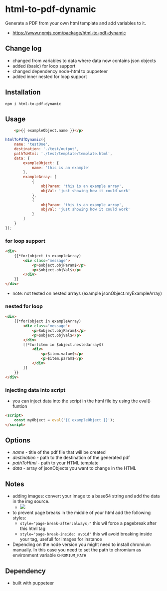 # html-to-pdf-dynamic
Generate a PDF from your own html template and add variables to it.
+ https://www.npmjs.com/package/html-to-pdf-dynamic

## Change log
- changed from variables to data where data now contains json objects
- added (basic) for loop support
- changed dependency node-html to puppeteer
- added inner nested for loop support

## Installation

`npm i html-to-pdf-dynamic`

## Usage

``` html
    <p>{{ exampleObject.name }}</p>
```

``` javascript
htmlToPdfDynamic({
    name: 'testOne',
    destination: './test/output',
    pathToHtml: './test/template/template.html',
    data: {
        exampleObject: {
            name: 'this is an example'
        },
        exampleArray: [
            {
                objParam: 'this is an example array',
                objVal: 'just showing how it could work'
            },
            {
                objParam: 'this is an example array',
                objVal: 'just showing how it could work'
            }
        ]
    }
});
```

### for loop support
``` html
<div>
    {{*for(object in exampleArray)
        <div class="message">
            <p>$object.objParam$</p>
            <p>$object.objVal$</p>
        </div>
    }}
</div>
```
- note: not tested on nested arrays (example jsonObject.myExampleArray)

### nested for loop
``` html
<div>
    {{*for(object in exampleArray)
        <div class="message">
            <p>$object.objParam$</p>
            <p>$object.objVal$</p>
        </div>
        [[*for(item in $object.nestedarray$)
            <div>
                <p>$item.value$</p>
                <p>$item.param$</p>
            </div>
        ]]
    }}
</div>
```

### injecting data into script
- you can inject data into the script in the html file by using the eval() funtion

``` html
<script>
    const myObject = eval('{{ exampleObject }}');
</script>
```

## Options

+ *name* - title of the pdf file that will be created
+ *destination* - path to the destination of the generated pdf
+ *pathToHtml* - path to your HTML template
+ *data* - array of jsonObjects you want to change in the HTML

## Notes
- adding images: convert your image to a base64 string and add the data in the img source.
    - <img src="data:$img.type$;base64, $img.data$">
- to prevent page breaks in the middle of your html add the following styles:
    - `style="page-break-after:always;"` this wil force a pagebreak after this html tag
    - `style="page-break-inside: avoid"` this wil avoid breaking inside your tag, usefull for images for instance
- Depending on the node version you might need to install chromium manually. In this case you need to set the path to chromium as environment variable `CHROMIUM_PATH`


## Dependency
- built with puppeteer